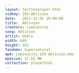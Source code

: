 ```yaml
---
layout: twitterplayer.html
vidkey: 103-Ablivion
date:   2011-12-01 10:00:00
title:  Ablivion
creators: Luminosity
song: Ablivion
artist: Unkle
width: 640
height: 352
fandoms: Supernatural
mp4: Luminosity-103-Ablivion.m4v
mp4size: 37.63 MB
collection: playerVids
---
```


  <div>
  
  </div>
  
